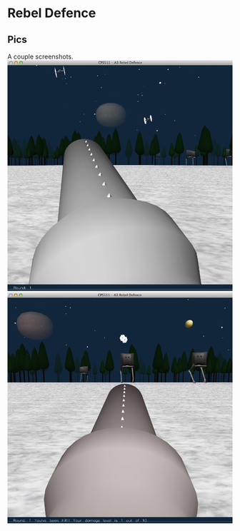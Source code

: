 # Rebel Defence
## Pics
A couple screenshots.
![](/documentation/RebelDefence1.png)
![](/documentation/RebelDefence2.png)
